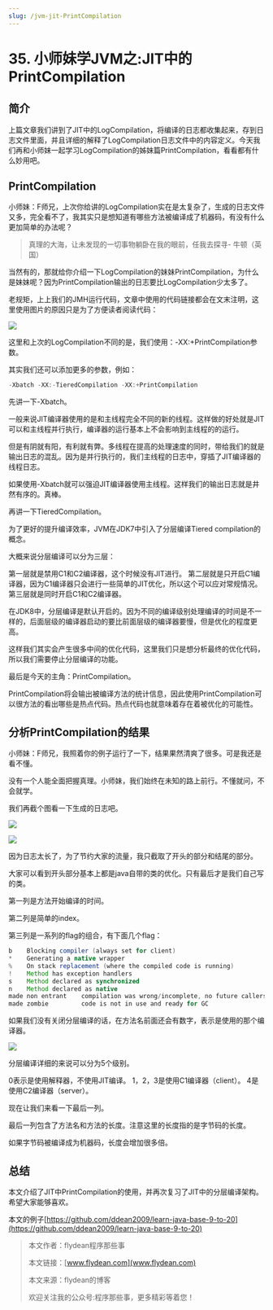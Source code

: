 ```yaml
---
slug: /jvm-jit-PrintCompilation
---
```


# 35. 小师妹学JVM之:JIT中的PrintCompilation

## 简介

上篇文章我们讲到了JIT中的LogCompilation，将编译的日志都收集起来，存到日志文件里面，并且详细的解释了LogCompilation日志文件中的内容定义。今天我们再和小师妹一起学习LogCompilation的姊妹篇PrintCompilation，看看都有什么妙用吧。

## PrintCompilation

小师妹：F师兄，上次你给讲的LogCompilation实在是太复杂了，生成的日志文件又多，完全看不了，我其实只是想知道有哪些方法被编译成了机器码，有没有什么更加简单的办法呢？

> 真理的大海，让未发现的一切事物躺卧在我的眼前，任我去探寻- 牛顿（英国）

当然有的，那就给你介绍一下LogCompilation的妹妹PrintCompilation，为什么是妹妹呢？因为PrintCompilation输出的日志要比LogCompilation少太多了。

老规矩，上上我们的JMH运行代码，文章中使用的代码链接都会在文末注明，这里使用图片的原因只是为了方便读者阅读代码：

![](https://img-blog.csdnimg.cn/20200530152758239.png?x-oss-process=image/watermark,type_ZmFuZ3poZW5naGVpdGk,shadow_0,text_aHR0cDovL3d3dy5mbHlkZWFuLmNvbQ==,size_35,color_8F8F8F,t_70)

这里和上次的LogCompilation不同的是，我们使用：-XX:+PrintCompilation参数。

其实我们还可以添加更多的参数，例如：

~~~java
-Xbatch -XX:-TieredCompilation -XX:+PrintCompilation
~~~

先讲一下-Xbatch。 

一般来说JIT编译器使用的是和主线程完全不同的新的线程。这样做的好处就是JIT可以和主线程并行执行，编译器的运行基本上不会影响到主线程的的运行。

但是有阴就有阳，有利就有弊。多线程在提高的处理速度的同时，带给我们的就是输出日志的混乱。因为是并行执行的，我们主线程的日志中，穿插了JIT编译器的线程日志。

如果使用-Xbatch就可以强迫JIT编译器使用主线程。这样我们的输出日志就是井然有序的。真棒。

再讲一下TieredCompilation。

为了更好的提升编译效率，JVM在JDK7中引入了分层编译Tiered compilation的概念。

大概来说分层编译可以分为三层：

第一层就是禁用C1和C2编译器，这个时候没有JIT进行。
第二层就是只开启C1编译器，因为C1编译器只会进行一些简单的JIT优化，所以这个可以应对常规情况。
第三层就是同时开启C1和C2编译器。

在JDK8中，分层编译是默认开启的。因为不同的编译级别处理编译的时间是不一样的，后面层级的编译器启动的要比前面层级的编译器要慢，但是优化的程度更高。

这样我们其实会产生很多中间的优化代码，这里我们只是想分析最终的优化代码，所以我们需要停止分层编译的功能。

最后是今天的主角：PrintCompilation。 

PrintCompilation将会输出被编译方法的统计信息，因此使用PrintCompilation可以很方法的看出哪些是热点代码。热点代码也就意味着存在着被优化的可能性。

## 分析PrintCompilation的结果

小师妹：F师兄，我照着你的例子运行了一下，结果果然清爽了很多。可是我还是看不懂。

没有一个人能全面把握真理。小师妹，我们始终在未知的路上前行。不懂就问，不会就学。

我们再截个图看一下生成的日志吧。

![](https://img-blog.csdnimg.cn/20200530155321272.png?x-oss-process=image/watermark,type_ZmFuZ3poZW5naGVpdGk,shadow_0,text_aHR0cDovL3d3dy5mbHlkZWFuLmNvbQ==,size_35,color_8F8F8F,t_70)

![](https://img-blog.csdnimg.cn/20200530155410945.png?x-oss-process=image/watermark,type_ZmFuZ3poZW5naGVpdGk,shadow_0,text_aHR0cDovL3d3dy5mbHlkZWFuLmNvbQ==,size_35,color_8F8F8F,t_70)

因为日志太长了，为了节约大家的流量，我只截取了开头的部分和结尾的部分。

大家可以看到开头部分基本上都是java自带的类的优化。只有最后才是我们自己写的类。

第一列是方法开始编译的时间。

第二列是简单的index。

第三列是一系列的flag的组合，有下面几个flag：

~~~java
b    Blocking compiler (always set for client)
*    Generating a native wrapper
%    On stack replacement (where the compiled code is running)
!    Method has exception handlers
s    Method declared as synchronized
n    Method declared as native
made non entrant    compilation was wrong/incomplete, no future callers will use this version
made zombie         code is not in use and ready for GC
~~~

如果我们没有关闭分层编译的话，在方法名前面还会有数字，表示是使用的那个编译器。

![](https://img-blog.csdnimg.cn/20200530162454453.png?x-oss-process=image/watermark,type_ZmFuZ3poZW5naGVpdGk,shadow_0,text_aHR0cDovL3d3dy5mbHlkZWFuLmNvbQ==,size_35,color_8F8F8F,t_70)

分层编译详细的来说可以分为5个级别。

0表示是使用解释器，不使用JIT编译。
1，2，3是使用C1编译器（client）。
4是使用C2编译器（server）。

现在让我们来看一下最后一列。

最后一列包含了方法名和方法的长度。注意这里的长度指的是字节码的长度。

如果字节码被编译成为机器码，长度会增加很多倍。

## 总结

本文介绍了JIT中PrintCompilation的使用，并再次复习了JIT中的分层编译架构。希望大家能够喜欢。


本文的例子[https://github.com/ddean2009/learn-java-base-9-to-20](https://github.com/ddean2009/learn-java-base-9-to-20)

> 本文作者：flydean程序那些事
> 
> 本文链接：[www.flydean.com](www.flydean.com)
> 
> 本文来源：flydean的博客
> 
> 欢迎关注我的公众号:程序那些事，更多精彩等着您！






